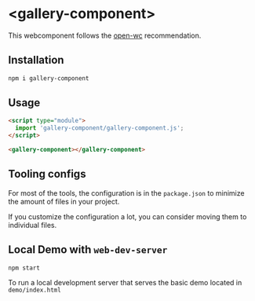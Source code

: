 # \<gallery-component>

This webcomponent follows the [open-wc](https://github.com/open-wc/open-wc) recommendation.

## Installation

```bash
npm i gallery-component
```

## Usage

```html
<script type="module">
  import 'gallery-component/gallery-component.js';
</script>

<gallery-component></gallery-component>
```



## Tooling configs

For most of the tools, the configuration is in the `package.json` to minimize the amount of files in your project.

If you customize the configuration a lot, you can consider moving them to individual files.

## Local Demo with `web-dev-server`

```bash
npm start
```

To run a local development server that serves the basic demo located in `demo/index.html`
